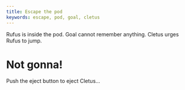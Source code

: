 ```yaml
---
title: Escape the pod
keywords: escape, pod, goal, cletus
---
```


Rufus is inside the pod. Goal cannot remember anything. Cletus urges Rufus to jump.

# Not gonna!
Push the eject button to eject Cletus...